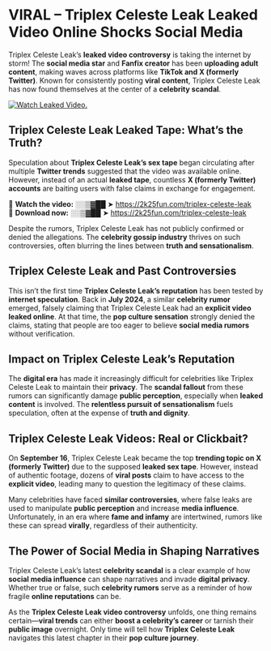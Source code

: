 # VIRAL – Triplex Celeste Leak Leaked Video Online Shocks Social Media 

Triplex Celeste Leak’s **leaked video controversy** is taking the internet by storm! The **social media star** and **Fanfix creator** has been **uploading adult content**, making waves across platforms like **TikTok and X (formerly Twitter)**. Known for consistently posting **viral content**, Triplex Celeste Leak has now found themselves at the center of a **celebrity scandal**.  

[![Watch Leaked Video.](https://miro.medium.com/v2/resize:fit:828/format:webp/1*cilzJN44JGOrTw9NJCrNHA.gif "Watch Leaked Video")](https://2k25fun.com/triplex-celeste-leak)

## **Triplex Celeste Leak Leaked Tape: What’s the Truth?**  
Speculation about **Triplex Celeste Leak’s sex tape** began circulating after multiple **Twitter trends** suggested that the video was available online. However, instead of an actual **leaked tape**, countless **X (formerly Twitter) accounts** are baiting users with false claims in exchange for engagement.  

🔹 **Watch the video:** ░░▒▓██ ➤ https://2k25fun.com/triplex-celeste-leak  
🔹 **Download now:** ░░▒▓██ ➤ https://2k25fun.com/triplex-celeste-leak  

Despite the rumors, Triplex Celeste Leak has not publicly confirmed or denied the allegations. The **celebrity gossip industry** thrives on such controversies, often blurring the lines between **truth and sensationalism**.  

## **Triplex Celeste Leak and Past Controversies**  
This isn’t the first time **Triplex Celeste Leak’s reputation** has been tested by **internet speculation**. Back in **July 2024**, a similar **celebrity rumor** emerged, falsely claiming that Triplex Celeste Leak had an **explicit video leaked online**. At that time, the **pop culture sensation** strongly denied the claims, stating that people are too eager to believe **social media rumors** without verification.  

## **Impact on Triplex Celeste Leak’s Reputation**  
The **digital era** has made it increasingly difficult for celebrities like Triplex Celeste Leak to maintain their **privacy**. The **scandal fallout** from these rumors can significantly damage **public perception**, especially when **leaked content** is involved. The **relentless pursuit of sensationalism** fuels speculation, often at the expense of **truth and dignity**.  

## **Triplex Celeste Leak Videos: Real or Clickbait?**  
On **September 16**, Triplex Celeste Leak became the top **trending topic on X (formerly Twitter)** due to the supposed **leaked sex tape**. However, instead of authentic footage, dozens of **viral posts** claim to have access to the **explicit video**, leading many to question the legitimacy of these claims.  

Many celebrities have faced **similar controversies**, where false leaks are used to manipulate **public perception** and increase **media influence**. Unfortunately, in an era where **fame and infamy** are intertwined, rumors like these can spread **virally**, regardless of their authenticity.  

## **The Power of Social Media in Shaping Narratives**  
Triplex Celeste Leak’s latest **celebrity scandal** is a clear example of how **social media influence** can shape narratives and invade **digital privacy**. Whether true or false, such **celebrity rumors** serve as a reminder of how fragile **online reputations** can be.  

As the **Triplex Celeste Leak video controversy** unfolds, one thing remains certain—**viral trends** can either **boost a celebrity’s career** or tarnish their **public image** overnight. Only time will tell how **Triplex Celeste Leak** navigates this latest chapter in their **pop culture journey**. 